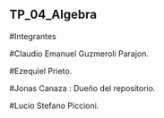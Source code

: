 ## TP_04_Algebra
#Integrantes

#Claudio Emanuel Guzmeroli Parajon.

#Ezequiel Prieto.

#Jonas Canaza : Dueño del repositorio.

#Lucio Stefano Piccioni.

